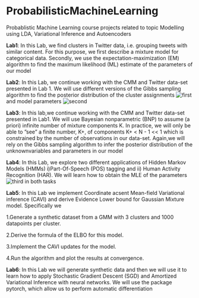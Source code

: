 # ProbabilisticMachineLearning
Probablistic Machine Learning course projects related to topic Modelling using LDA, Variational Inference and Autoencoders

**Lab1**: In this Lab, we find clusters in Twitter data, i.e. grouping tweets with similar content. For this purpose, we first describe a mixture model for categorical data.
Secondly, we use the expectation-maximization (EM) algorithm to find the maximum likelihood (ML) estimate of the parameters of our model

**Lab2**: In this Lab, we continue working with the CMM and Twitter data-set presented in Lab 1. We will use different versions of the Gibbs sampling algorithm to find the posterior distribution of the cluster assignments ![first](http://www.sciweavers.org/upload/Tex2Img_1612947607/render.png) and model parameters ![second](http://www.sciweavers.org/upload/Tex2Img_1612947701/render.png)

**Lab3**: In this lab,we  continue working with the CMM and Twitter data-set presented in Lab1. We will use Bayesian nonparametric (BNP) to assume (a priori) infinite number of mixture components K. In practice, we will only be able to ”see” a finite number, K+, of components K+ < N - 1 << 1 which is constrained by the number of observations in our data-set. Again,we will rely on the Gibbs sampling algorithm to infer the posterior distribution of the unknownvariables and parameters in our model

**Lab4**: In this Lab, we explore two different applications of Hidden Markov Models (HMMs) i)Part-Of-Speech (POS) tagging and ii) Human Activity Recognition (HAR). We will learn how to obtain the MLE of the parameters ![third](http://www.sciweavers.org/upload/Tex2Img_1612948134/render.png) in both tasks

**Lab5**: In this Lab we implement  Coordinate acsent Mean-field Variational inference (CAVI) and derive Evidence Lower bound for Gaussian Mixture model. Specifically we

  1.Generate a synthetic dataset from a GMM with 3 clusters and 1000 datapoints per cluster.
  
  2.Derive the formula of the ELBO for this model.
  
  3.Implement the CAVI updates for the model.
  
  4.Run the algorithm and plot the results at convergence.
  
**Lab6**:  In this Lab we will generate synthetic data and then we will use it to learn how to apply Stochastic Gradient Descent (SGD) and Amortized Variational Inference with neural networks. We will use the package pytorch, which allow us to perform automatic differentiation
